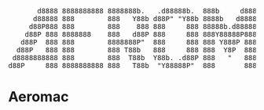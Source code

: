 <pre>
       d8888 8888888888 8888888b.   .d88888b.  888b     d888        d8888  .d8888b. 
      d88888 888        888   Y88b d88P" "Y88b 8888b   d8888       d88888 d88P  Y88b
     d88P888 888        888    888 888     888 88888b.d88888      d88P888 888    888
    d88P 888 8888888    888   d88P 888     888 888Y88888P888     d88P 888 888       
   d88P  888 888        8888888P"  888     888 888 Y888P 888    d88P  888 888       
  d88P   888 888        888 T88b   888     888 888  Y8P  888   d88P   888 888    888
 d8888888888 888        888  T88b  Y88b. .d88P 888   "   888  d8888888888 Y88b  d88P
d88P     888 8888888888 888   T88b  "Y88888P"  888       888 d88P     888  "Y8888P"
</pre>

# Aeromac
